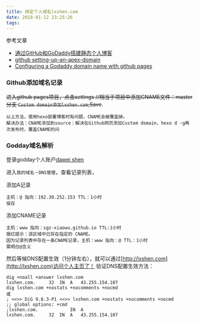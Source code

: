 ```yaml
---
title: 绑定个人域名lxshen.com
date: 2018-01-12 23:25:26
tags:
---
```

参考文章

* [通过GitHub和GoDaddy搭建静态个人博客](https://www.cnblogs.com/openxxs/p/5950598.html?utm_source=itdadao&utm_medium=referral)
* [github setting-up-an-apex-domain](https://help.github.com/articles/setting-up-an-apex-domain/)
* [Configuring a Godaddy domain name with github pages](http://andrewsturges.com/blog/jekyll/tutorial/2014/11/06/github-and-godaddy.html)

### Github添加域名记录

~~进入github pages项目，点击settings //相当于项目中添加CNAME文件：master分支
`Custom domain添加lxshen.com`,Save~~.

```
以上方法，使用hexo部署博客时有问题，CNAME会被覆盖掉。
解决办法：CNAME添加到source：解决在Github网页添加Custom domain，hexo d -g再次发布时，覆盖CNAME的问
```

### Godday域名解析
登录godday个人账户[dawei shen](https://sg.godaddy.com/zh?tmskey=1dom_23&isc=gennbacn01&countrview=1&currencytype=CNY&cvosrc=ppc.baidu&mkwid=1RBRUzeG9_pcrid_12210477891_pdv_c)

进入`我的域名－DNS管理`，查看记录列表，

添加A记录

```
主机：@ 指向：192.30.252.153 TTL：1小时
保存
```
添加CNAME记录

```
主机：www 指向：sgz-xiaowu.github.io TTL:1小时
报红提示：该区域中已存在指定的 CNAME。
因为记录列表中存在一条CNAME记录，主机：www 指向：@ TTL：1小时
需明白@含义
```

然后等候DNS配置生效（1分钟左右），就可以通过[http://lxshen.com](http://lxshen.com)访问个人主页了！
验证DNS配置生效方法：

```
dig +noall +answer lxshen.com
lxshen.com.		32	IN	A	43.255.154.107
dig lxshen.com +nostats +nocomments +nocmd
或
; <<>> DiG 9.8.3-P1 <<>> lxshen.com +nostats +nocomments +nocmd
;; global options: +cmd
;lxshen.com.			IN	A
lxshen.com.		32	IN	A	43.255.154.107
```